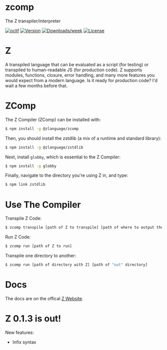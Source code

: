 zcomp
=====

The Z transpiler/interpreter

[![oclif](https://img.shields.io/badge/cli-oclif-brightgreen.svg)](https://oclif.io)
[![Version](https://img.shields.io/npm/v/@zlanguage/zcomp.svg)](https://www.npmjs.com/package/@zlanguage/zcomp)
[![Downloads/week](https://img.shields.io/npm/dw/@zlanguage/zcomp.svg)](https://www.npmjs.com/package/@zlanguage/zcomp)
[![License](https://img.shields.io/npm/l/zcomp.svg)](https://github.com/zlanguage/zcomp/blob/master/package.json)

# Z

A transpiled language that can be evaluated as a script (for testing) or transpiled to human-readable JS (for production code). Z supports modules, functions, closure, error handling, and many more features you would expect from a modern language. Is it ready for production code? I'd wait a few months before that.

# ZComp

The Z Compiler (ZComp) can be installed with:

```sh
$ npm install -g @zlanguage/zcomp
```

Then, you should install the zstdlib (a mix of a runtime and standard library):

```sh
$ npm install -g @zlanguage/zstdlib
```

Next, install `globby`, which is essential to the Z Compiler:

```sh
$ npm install -g globby
```

Finally, navigate to the directory you're using Z in, and type:

```sh
$ npm link zstdlib
```

# Use The Compiler

Transpile Z Code:
```sh
$ zcomp transpile [path of Z to transpile] [path of where to output the transpiled JS]
```
Run Z Code:
```sh
$ zcomp run [path of Z to run]
```
Transpile one directory to another:
```sh
$ zcomp run [path of directory with Z] [path of "out" directory]
```
# Docs
The docs are on the offical [Z Website](https://zlanguage.github.io/).

# Z 0.1.3 is out!
New features:
- Infix syntax
